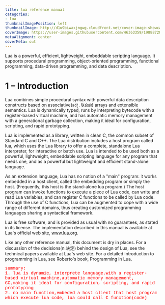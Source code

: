 ```yaml
---
title: lua reference manual
categories:
- lua
thumbnailImagePosition: left
thumbnailImage: http://d1u9biwaxjngwg.cloudfront.net/cover-image-showcase/city-750.jpg
coverImage: https://user-images.githubusercontent.com/46363359/198887282-458603de-a3f5-46c0-a866-488f3ac00b14.jpg
metaAlignment: center
coverMeta: out
---
```


Lua is a powerful, efficient, lightweight, embeddable scripting language. It supports procedural programming, object-oriented programming, functional programming, data-driven programming, and data description.

<!-- more -->
<!-- toc -->


# 1 – Introduction

Lua combines simple procedural syntax with powerful data description constructs based on associative(`adj.联合的`) arrays and extensible semantics. Lua is dynamically typed, runs by interpreting bytecode with a register-based virtual machine, and has automatic memory management with a generational garbage collection, making it ideal for configuration, scripting, and rapid prototyping.

Lua is implemented as a library, written in clean C, the common subset of Standard C and C++. The Lua distribution includes a host program called lua, which uses the Lua library to offer a complete, standalone Lua interpreter, for interactive or batch use. Lua is intended to be used both as a powerful, lightweight, embeddable scripting language for any program that needs one, and as a powerful but lightweight and efficient stand-alone language.

As an extension language, Lua has no notion of a "main" program: it works embedded in a host client, called the embedding program or simply the host. (Frequently, this host is the stand-alone lua program.) The host program can invoke functions to execute a piece of Lua code, can write and read Lua variables, and can register C functions to be called by Lua code. Through the use of C functions, Lua can be augmented to cope with a wide range of different domains, thus creating customized programming languages sharing a syntactical framework.

Lua is free software, and is provided as usual with no guarantees, as stated in its license. The implementation described in this manual is available at Lua's official web site, www.lua.org.

Like any other reference manual, this document is dry in places. For a discussion of the decisions(n.决定) behind the design of Lua, see the technical papers available at Lua's web site. For a detailed introduction to programming in Lua, see Roberto's book, Programming in Lua.

<text style="font-family:Courier New;color:red">
summary:</br>
1. lua is dynamic, interprete language.with a register-based virtual machine,automatic memory management, GC,making it ideal for configuration, scripting, and rapid prototyping </br>
2. no main function,embeded a host client that host program which execute lua code, lua could call C function(code)
</text>